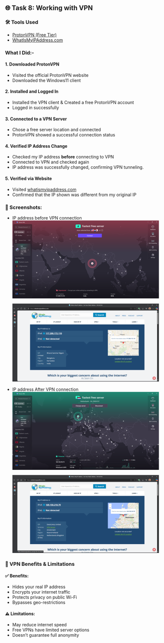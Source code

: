## 🌐 Task 8: Working with VPN

### 🛠️ Tools Used
- [ProtonVPN (Free Tier)](https://protonvpn.com/)
- [WhatIsMyIPAddress.com](https://whatismyipaddress.com/)

### What I Did:-

#### 1. Downloaded ProtonVPN
- Visited the official ProtonVPN website
- Downloaded the Windows11 client

#### 2. Installed and Logged In
- Installed the VPN client & Created a free ProtonVPN account
- Logged in successfully

#### 3. Connected to a VPN Server
- Chose a free server location and connected
- ProtonVPN showed a successful connection status

#### 4. Verified IP Address Change
- Checked my IP address **before** connecting to VPN
- Connected to VPN and checked again
- IP address was successfully changed, confirming VPN tunneling.

#### 5. Verified via Website
- Visited [whatismyipaddress.com](https://whatismyipaddress.com/)
- Confirmed that the IP shown was different from my original IP

### 📸 Screenshots:

- IP address before VPN connection
  ![Screenshot](Ip_beforeVPN.png)

  ![Screenshot](Verfication_BeforeVPN.png)

- IP address After VPN connection
  ![Screenshot](IP_AfterVPN.png)

  ![Screenshot](Verification_AfterVPN.png)

### 🔐 VPN Benefits & Limitations

#### ✅ Benefits:
- Hides your real IP address
- Encrypts your internet traffic
- Protects privacy on public Wi-Fi
- Bypasses geo-restrictions

#### ⚠️ Limitations:
- May reduce internet speed
- Free VPNs have limited server options
- Doesn’t guarantee full anonymity
